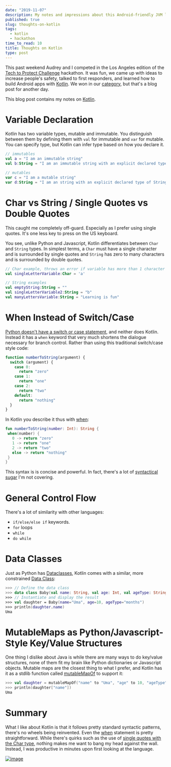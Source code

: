```yaml
---
date: "2019-11-07"
description: My notes and impressions about this Android-friendly JVM language.
published: true
slug: thoughts-on-kotlin
tags:
  - kotlin
  - hackathon
time_to_read: 10
title: Thoughts on Kotlin
type: post
---
```


This past weekend Audrey and I competed in the Los Angeles edition of the [Tech to Protect Challenge](https://www.techtoprotectchallenge.org/) hackathon. It was fun, we came up with ideas to increase people's safety, talked to first responders, and learned how to build Android apps with [Kotlin](https://kotlinlang.org/). We won in our [category](https://www.techtoprotectchallenge.org/contest/contest-005/), but that's a blog post for another day.

This blog post contains my notes on [Kotlin](https://kotlinlang.org/).

# Variable Declaration

Kotlin has two variable types, mutable and immutable. You distinguish between them by defining them with `val` for immutable and `var` for mutable. You can specify type, but Kotlin can infer type based on how you declare it.

```kotlin
// immutables
val a = "I am an immutable string"
val b:String = "I am an immutable string with an explicit declared type of String"

// mutables
var c = "I am a mutable string"
var d:String = "I am an string with an explicit declared type of String"
```

# Char vs String / Single Quotes vs Double Quotes

This caught me completely off-guard. Especially as I prefer using single quotes. It's one less key to press on the US keyboard.

You see, unlike Python and Javascript, Kotlin differentiates between `Char` and `String` types. In simplest terms, a `Char` must have a single character and is surrounded by single quotes and `String` has zero to many characters and is surrounded by double quotes.

```kotlin
// Char example, throws an error if variable has more than 1 character
val singleLetterVariable:Char = 'a'

// String examples
val emptyString:String = ""
val singleLetterVariable2:String = "b"
val manyLettersVariable:String = "Learning is fun"
```

# When Instead of Switch/Case

[Python doesn't have a switch or case statement](/why-doesnt-python-have-switch-case.html), and neither does Kotlin. Instead it has a `when` keyword that very much shortens the dialogue necessary for branch control. Rather than using this traditional switch/case style code:

```javascript
function numberToString(argument) {
  switch (argument) {
    case 0:
      return "zero"
    case 1:
      return "one"
    case 2:
      return "two"
    default:
      return "nothing"
  }
}
```

In Kotlin you describe it thus with [when](https://kotlinlang.org/docs/reference/control-flow.html#when-expression):

```kotlin
fun numberToString(number: Int): String {
 when(number) {
   0 -> return "zero"
   1 -> return "one"
   2 -> return "two"
   else -> return "nothing"
 }
}
```

This syntax is is concise and powerful. In fact, there's a lot of [syntactical sugar](https://superkotlin.com/kotlin-when-statement/) I'm not covering.

# General Control Flow

There's a lot of similarity with other languages:

- `if/else/else if` keywords.
- `for` loops
- `while`
- `do while`

# Data Classes

Just as Python has [Dataclasses](https://docs.python.org/3/library/dataclasses.html), Kotlin comes with a similar, more constrained [Data Class](https://kotlinlang.org/docs/reference/data-classes.html):

```kotlin
>>> // Define the data class
>>> data class Baby(val name: String, val age: Int, val ageType: String)
>>> // Instantiate and display the result
>>> val daughter = Baby(name="Uma", age=10, ageType="months")
>>> println(daughter.name)
Uma
```

# MutableMaps as Python/Javascript-Style Key/Value Structures

One thing I dislike about Java is while there are many ways to do key/value structures, none of them fit my brain like Python dictionaries or Javascript objects. Mutable maps are the closest thing to what I prefer, and Kotlin has it as a stdlib function called [mutableMapOf](https://kotlinlang.org/api/latest/jvm/stdlib/kotlin.collections/mutable-map-of.html) to support it:

```kotlin
>>> val daughter = mutableMapOf("name" to "Uma", "age" to 10, "ageType" to "months")
>>> println(daughter["name"])
Uma
```

# Summary

What I like about Kotlin is that it follows pretty standard syntactic patterns, there's no wheels being reinvented. Even the [when](#when-instead-of-switch-case) statement is pretty straightforward. While there's quirks such as the use of [single quotes with the Char type](#char-vs-string-single-quotes-vs-double-quotes), nothing makes me want to bang my head against the wall. Instead, I was productive in minutes upon first looking at the language.

[![image](images/thoughts-on-kotlin.png)](/thoughts-on-kotlin.html)
